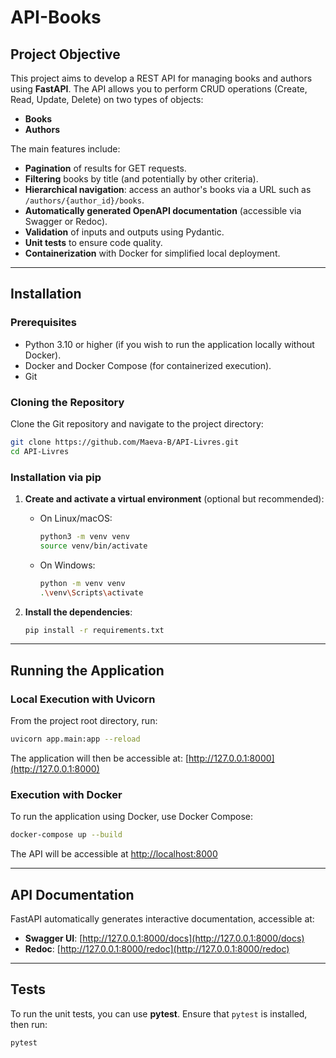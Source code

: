 # API-Books

## Project Objective

This project aims to develop a REST API for managing books and authors using **FastAPI**. The API allows you to perform CRUD operations (Create, Read, Update, Delete) on two types of objects:

- **Books**
- **Authors**

The main features include:

- **Pagination** of results for GET requests.
- **Filtering** books by title (and potentially by other criteria).
- **Hierarchical navigation**: access an author's books via a URL such as `/authors/{author_id}/books`.
- **Automatically generated OpenAPI documentation** (accessible via Swagger or Redoc).
- **Validation** of inputs and outputs using Pydantic.
- **Unit tests** to ensure code quality.
- **Containerization** with Docker for simplified local deployment.

---

## Installation

### Prerequisites

- Python 3.10 or higher (if you wish to run the application locally without Docker).
- Docker and Docker Compose (for containerized execution).
- Git

### Cloning the Repository

Clone the Git repository and navigate to the project directory:

```bash
git clone https://github.com/Maeva-B/API-Livres.git
cd API-Livres
```

### Installation via pip

1. **Create and activate a virtual environment** (optional but recommended):

   - On Linux/macOS:

     ```bash
     python3 -m venv venv
     source venv/bin/activate
     ```

   - On Windows:

     ```bash
     python -m venv venv
     .\venv\Scripts\activate
     ```

2. **Install the dependencies**:

   ```bash
   pip install -r requirements.txt
   ```

---

## Running the Application

### Local Execution with Uvicorn

From the project root directory, run:

```bash
uvicorn app.main:app --reload
```

The application will then be accessible at: [http://127.0.0.1:8000](http://127.0.0.1:8000)

### Execution with Docker

To run the application using Docker, use Docker Compose:

```bash
docker-compose up --build
```

The API will be accessible at [http://localhost:8000](http://localhost:8000)

---

## API Documentation

FastAPI automatically generates interactive documentation, accessible at:

- **Swagger UI**: [http://127.0.0.1:8000/docs](http://127.0.0.1:8000/docs)
- **Redoc**: [http://127.0.0.1:8000/redoc](http://127.0.0.1:8000/redoc)

---

## Tests

To run the unit tests, you can use **pytest**. Ensure that `pytest` is installed, then run:

```bash
pytest
```